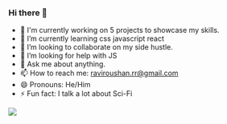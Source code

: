 ### Hi there 👋



- 🔭 I'm currently working on 5 projects to showcase my skills.
- 🌱 I’m currently learning css javascript react
- 👯 I’m looking to collaborate on my side hustle.
- 🤔 I’m looking for help with JS
- 💬 Ask me about anything.
- 📫 How to reach me: raviroushan.rr@gmail.com
- 😄 Pronouns: He/Him
- ⚡ Fun fact: I talk a lot about Sci-Fi




![](https://komarev.com/ghpvc/?username=Ravirrs&color=brightgreen)

